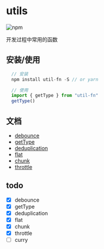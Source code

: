 # utils

![npm](https://img.shields.io/npm/v/util-fn)

开发过程中常用的函数

## 安装/使用
```javascript
  // 安装
  npm install util-fn -S // or yarn

  // 使用
  import { getType } from "util-fn"
  getType()
```

## 文档
* [debounce](./src/debounce/README.md)
* [getType](./src/getType/README.md)
* [deduplication](./src/deduplication/README.md)
* [flat](./src/flat/README.md)
* [chunk](./src/chunk/README.md)
* [throttle](./src/throttle/README.md)

## todo
- [x] debounce
- [x] getType
- [x] deduplication
- [x] flat
- [x] chunk
- [x] throttle
- [ ] curry
